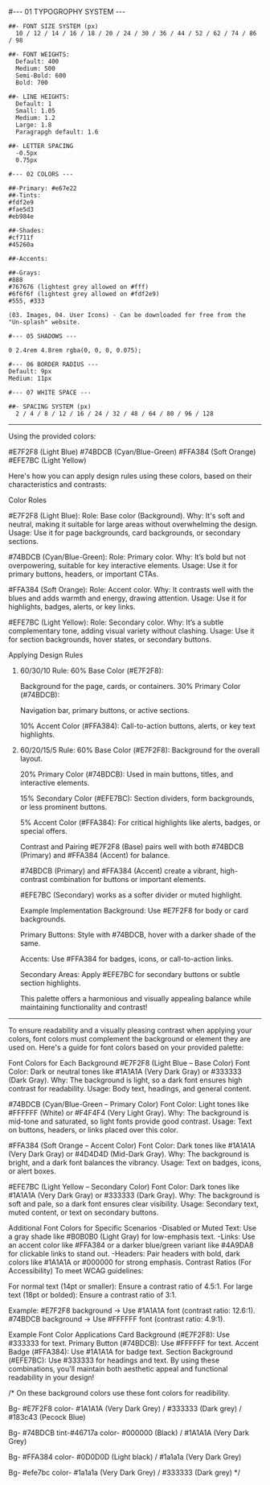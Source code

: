 #--- 01 TYPOGROPHY SYSTEM ---

    ##- FONT SIZE SYSTEM (px)
      10 / 12 / 14 / 16 / 18 / 20 / 24 / 30 / 36 / 44 / 52 / 62 / 74 / 86 / 98

    ##- FONT WEIGHTS:
      Default: 400
      Medium: 500
      Semi-Bold: 600
      Bold: 700

    ##- LINE HEIGHTS:
      Default: 1
      Small: 1.05
      Medium: 1.2
      Large: 1.8
      Paragrapgh default: 1.6

    ##- LETTER SPACING
      -0.5px
      0.75px

    #--- 02 COLORS ---

    ##-Primary: #e67e22
    ##-Tints:
    #fdf2e9
    #fae5d3
    #eb984e

    ##-Shades:
    #cf711f
    #45260a

    ##-Accents:

    ##-Grays:
    #888
    #767676 (lightest grey allowed on #fff)
    #6f6f6f (lightest grey allowed on #fdf2e9)
    #555, #333

    (03. Images, 04. User Icons) - Can be downloaded for free from the "Un-splash" website.

    #--- 05 SHADOWS ---

    0 2.4rem 4.8rem rgba(0, 0, 0, 0.075);

    #--- 06 BORDER RADIUS ---
    Default: 9px
    Medium: 11px

    #--- 07 WHITE SPACE ---

    ##- SPACING SYSTEM (px)
      2 / 4 / 8 / 12 / 16 / 24 / 32 / 48 / 64 / 80 / 96 / 128

---

Using the provided colors:

#E7F2F8 (Light Blue)
#74BDCB (Cyan/Blue-Green)
#FFA384 (Soft Orange)
#EFE7BC (Light Yellow)

Here's how you can apply design rules using these colors, based on their characteristics and contrasts:

Color Roles

#E7F2F8 (Light Blue):
Role: Base color (Background).
Why: It's soft and neutral, making it suitable for large areas without overwhelming the design.
Usage: Use it for page backgrounds, card backgrounds, or secondary sections.

#74BDCB (Cyan/Blue-Green):
Role: Primary color.
Why: It’s bold but not overpowering, suitable for key interactive elements.
Usage: Use it for primary buttons, headers, or important CTAs.

#FFA384 (Soft Orange):
Role: Accent color.
Why: It contrasts well with the blues and adds warmth and energy, drawing attention.
Usage: Use it for highlights, badges, alerts, or key links.

#EFE7BC (Light Yellow):
Role: Secondary color.
Why: It’s a subtle complementary tone, adding visual variety without clashing.
Usage: Use it for section backgrounds, hover states, or secondary buttons.

Applying Design Rules

1. 60/30/10 Rule:
   60% Base Color (#E7F2F8):

   Background for the page, cards, or containers.
   30% Primary Color (#74BDCB):

   Navigation bar, primary buttons, or active sections.

   10% Accent Color (#FFA384):
   Call-to-action buttons, alerts, or key text highlights.

2. 60/20/15/5 Rule:
   60% Base Color (#E7F2F8):
   Background for the overall layout.

   20% Primary Color (#74BDCB):
   Used in main buttons, titles, and interactive elements.

   15% Secondary Color (#EFE7BC):
   Section dividers, form backgrounds, or less prominent buttons.

   5% Accent Color (#FFA384):
   For critical highlights like alerts, badges, or special offers.

   Contrast and Pairing
   #E7F2F8 (Base) pairs well with both #74BDCB (Primary) and #FFA384 (Accent) for balance.

   #74BDCB (Primary) and #FFA384 (Accent) create a vibrant, high-contrast combination for buttons or important elements.

   #EFE7BC (Secondary) works as a softer divider or muted highlight.

   Example Implementation
   Background: Use #E7F2F8 for body or card backgrounds.

   Primary Buttons: Style with #74BDCB, hover with a darker shade of the same.

   Accents: Use #FFA384 for badges, icons, or call-to-action links.

   Secondary Areas: Apply #EFE7BC for secondary buttons or subtle section highlights.

   This palette offers a harmonious and visually appealing balance while maintaining functionality and contrast!


------------

To ensure readability and a visually pleasing contrast when applying your colors, font colors must complement the background or element they are used on. Here's a guide for font colors based on your provided palette:

Font Colors for Each Background
#E7F2F8 (Light Blue – Base Color)
Font Color: Dark or neutral tones like #1A1A1A (Very Dark Gray) or #333333 (Dark Gray).
Why: The background is light, so a dark font ensures high contrast for readability.
Usage: Body text, headings, and general content.


#74BDCB (Cyan/Blue-Green – Primary Color)
Font Color: Light tones like #FFFFFF (White) or #F4F4F4 (Very Light Gray).
Why: The background is mid-tone and saturated, so light fonts provide good contrast.
Usage: Text on buttons, headers, or links placed over this color.


#FFA384 (Soft Orange – Accent Color)
Font Color: Dark tones like #1A1A1A (Very Dark Gray) or #4D4D4D (Mid-Dark Gray).
Why: The background is bright, and a dark font balances the vibrancy.
Usage: Text on badges, icons, or alert boxes.


#EFE7BC (Light Yellow – Secondary Color)
Font Color: Dark tones like #1A1A1A (Very Dark Gray) or #333333 (Dark Gray).
Why: The background is soft and pale, so a dark font ensures clear visibility.
Usage: Secondary text, muted content, or text on secondary buttons.


Additional Font Colors for Specific Scenarios
-Disabled or Muted Text: Use a gray shade like #B0B0B0 (Light Gray) for low-emphasis text.
-Links: Use an accent color like #FFA384 or a darker blue/green variant like #4A9DA8 for clickable links to stand out.
-Headers: Pair headers with bold, dark colors like #1A1A1A or #000000 for strong emphasis.
Contrast Ratios (For Accessibility)
To meet WCAG guidelines:

For normal text (14pt or smaller): Ensure a contrast ratio of 4.5:1.
For large text (18pt or bolded): Ensure a contrast ratio of 3:1.

Example:
#E7F2F8 background → Use #1A1A1A font (contrast ratio: 12.6:1).
#74BDCB background → Use #FFFFFF font (contrast ratio: 4.9:1).


Example Font Color Applications
Card Background (#E7F2F8): Use #333333 for text.
Primary Button (#74BDCB): Use #FFFFFF for text.
Accent Badge (#FFA384): Use #1A1A1A for badge text.
Section Background (#EFE7BC): Use #333333 for headings and text.
By using these combinations, you'll maintain both aesthetic appeal and functional readability in your design!

/* 
On these background colors use these font colors for readibility.

Bg- #E7F2F8 
color- #1A1A1A (Very Dark Grey) / #333333 (Dark grey) / #183c43 (Pecock Blue)

Bg- #74BDCB
tint-#46717a
color- #000000 (Black) /  #1A1A1A (Very Dark Grey)

Bg- #FFA384
color- #0D0D0D (Light black) / #1a1a1a (Very Dark Grey)

Bg- #efe7bc
color- #1a1a1a (Very Dark Grey) / #333333 (Dark grey)
*/